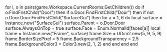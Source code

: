 for i, o in pairs(game.Workspace.CurrentRooms:GetChildren()) do
        if o:FindFirstChild("Door") then
            if o.Door:FindFirstChild("Door") then
                if not o.Door.Door:FindFirstChild("SurfaceGui") then
                    for a = 1, 6 do
                        local surface = Instance.new("SurfaceGui")
                        surface.Parent = o.Door.Door
                        surface.AlwaysOnTop = true
                        surface.Face = Enum.NormalId[faces[a]]
                        local frame = Instance.new("Frame", surface)
                        frame.Size = UDim2.new(5, 9, 5, 9)
                        frame.BorderSizePixel = 5
                        frame.BackgroundTransparency = 2.5
                        frame.BackgroundColor3 = Color3.new(2, 1, 2)
                    end 
                end 
            end 
        end 
